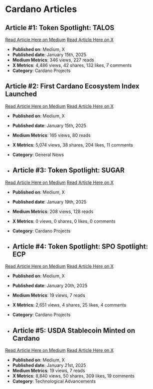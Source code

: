 # Cardano Articles

## Article #1: Token Spotlight: TALOS
[Read Article Here on Medium](https://medium.com/tap-in-with-taptools/token-spotlight-talos-55009cc44274)
[Read Article Here on X](https://x.com/TapTools/status/1879648334069268726)

- **Published on**: Medium, X
- **Published date**: January 15th, 2025  
- **Medium Metrics**: 346 views, 227 reads
- **X Metrics**: 4,486 views, 42 shares, 132 likes, 7 comments  
- **Category**: Cardano Projects

## Article #2: First Cardano Ecosystem Index Launched
[Read Article Here on Medium](https://medium.com/tap-in-with-taptools/first-cardano-ecosystem-index-launched-5f0746e84ef5)
[Read Article Here on X](https://x.com/TapTools/status/1880323597677523372)

- **Published on**: Medium, X
- **Published date**: January 15th, 2025  
- **Medium Metrics**: 165 views, 80 reads
- **X Metrics**: 5,074 views, 38 shares, 204 likes, 11 comments  
- **Category**: General News

- ## Article #3: Token Spotlight: SUGAR
[Read Article Here on Medium](https://medium.com/tap-in-with-taptools/token-spotlight-sugar-be4589a4a10d)
[Read Article Here on X](https://x.com/TapTools/status/1880323597677523372)

- **Published on**: Medium, X
- **Published date**: January 19th, 2025  
- **Medium Metrics**: 208 views, 128 reads
- **X Metrics**: 0 views, 0 shares, 0 likes, 0 comments  
- **Category**: Cardano Projects

- ## Article #4: Token Spotlight: SPO Spotlight: ECP
[Read Article Here on Medium](https://medium.com/tap-in-with-taptools/spo-spotlight-ecp-a2075731f89d)
[Read Article Here on X](https://x.com/TapTools/status/1881405566255603726)

- **Published on**: Medium, X
- **Published date**: January 20th, 2025  
- **Medium Metrics**: 19 views, 7 reads
- **X Metrics**: 2,651 views, 4 shares, 25 likes, 4 comments  
- **Category**: Cardano Projects

- ## Article #5: USDA Stablecoin Minted on Cardano
[Read Article Here on Medium](https://medium.com/tap-in-with-taptools/usda-stablecoin-minted-on-cardano-cdf907053c10)
[Read Article Here on X](https://x.com/TapTools/status/1881833181651030152)

- **Published on**: Medium, X
- **Published date**: January 21st, 2025  
- **Medium Metrics**: 19 views, 7 reads
- **X Metrics**: 8,840 views, 50 shares, 309 likes, 19 comments  
- **Category**: Technological Advancements
